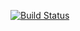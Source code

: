 [![Build Status](https://travis-ci.org/Alex3132/top-front.svg?branch=master)](https://travis-ci.org/Alex3132/top-front)